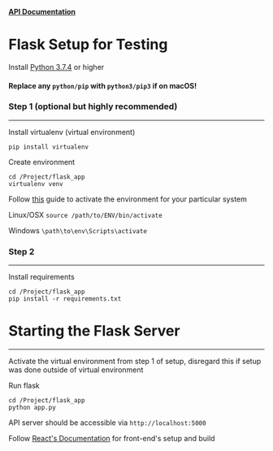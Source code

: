 [**API Documentation**](api_docs/README.md)

# Flask Setup for Testing


Install [Python 3.7.4](https://www.python.org/) or higher

#### Replace any `python/pip` with `python3/pip3` if on macOS!

### Step 1 (optional but highly recommended)

------------

Install virtualenv (virtual environment)

`pip install virtualenv`

Create environment

```
cd /Project/flask_app
virtualenv venv
```

Follow [this](https://virtualenv.pypa.io/en/stable/userguide/) guide to activate the environment for your particular system

Linux/OSX
`source /path/to/ENV/bin/activate`

Windows
`\path\to\env\Scripts\activate`

### Step 2

------------

Install requirements

	cd /Project/flask_app
	pip install -r requirements.txt

# Starting the Flask Server

---------
Activate the virtual environment from step 1 of setup, disregard this if setup
 was done outside of virtual environment


Run flask

    cd /Project/flask_app
    python app.py

API server should be accessible via `http://localhost:5000`

Follow [React's Documentation](../react_app/README.md) for front-end's setup
 and build
